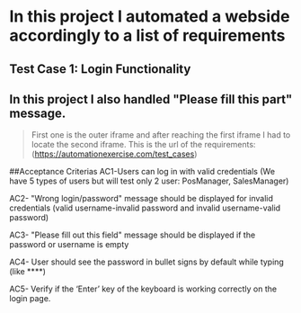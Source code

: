# In this project I automated a webside accordingly to a list of requirements

## Test Case 1: Login Functionality

## In this project I also handled "Please fill this part" message.
> First one is the outer iframe and after reaching the first iframe I had to locate the second iframe.
> This is the url of the requirements: (https://automationexercise.com/test_cases)

##Acceptance Criterias
AC1-Users can log in with valid credentials (We have 5 types of users but will test only 2 user: PosManager, SalesManager)

AC2- "Wrong login/password" message should be displayed for invalid credentials (valid username-invalid password and invalid username-valid password)

AC3- "Please fill out this field" message should be displayed if the password or username is empty

AC4- User should see the password in bullet signs by default while typing (like ****)

AC5- Verify if the ‘Enter’ key of the keyboard is working correctly on the login page.
